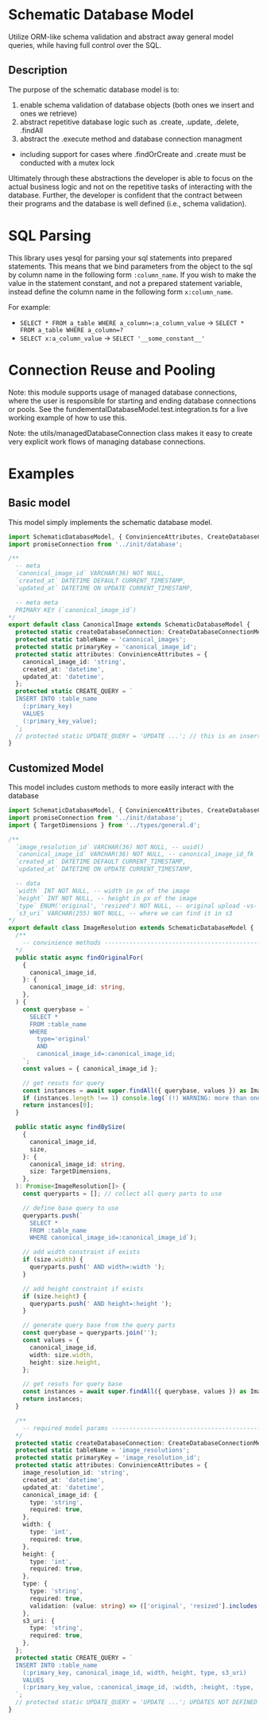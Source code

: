 
# Schematic Database Model
Utilize ORM-like schema validation and abstract away general model queries, while having full control over the SQL.

## Description

The purpose of the schematic database model is to:
1. enable schema validation of database objects (both ones we insert and ones we retrieve)
2. abstract repetitive database logic such as .create, .update, .delete, .findAll
3. abstract the .execute method and database connection managment
  - including support for cases where .findOrCreate and .create must be conducted with a mutex lock

Ultimately through these abstractions the developer is able to focus on the actual business logic and not on the repetitive tasks of interacting with the database. Further, the developer is confident that the contract between their programs and the database is well defined (i.e., schema validation).

# SQL Parsing
This library uses yesql for parsing your sql statements into prepared statements. This means that we bind parameters from the object to the sql by column name in the following form `:column_name`. If you wish to make the value in the statement constant, and not a prepared statement variable, instead define the column name in the following form `x:column_name`.

For example:
- `SELECT * FROM a_table WHERE a_column=:a_column_value` -> `SELECT * FROM a_table WHERE a_column=?`
- `SELECT x:a_column_value` -> `SELECT '__some_constant__'`

# Connection Reuse and Pooling
Note: this module supports usage of managed database connections, where the user is responsible for starting and ending database connections or pools. See the fundementalDatabaseModel.test.integration.ts for a live working example of how to use this.

Note: the utils/managedDatabaseConnection class makes it easy to create very explicit work flows of managing database connections.

# Examples

## Basic model
This model simply implements the schematic database model.

```ts
import SchematicDatabaseModel, { ConvinienceAttributes, CreateDatabaseConnectionMethod } from './_utils/schematicDatabaseModel'; // TODO - seperate into own module
import promiseConnection from '../init/database';

/**
  -- meta
  `canonical_image_id` VARCHAR(36) NOT NULL,
  `created_at` DATETIME DEFAULT CURRENT_TIMESTAMP,
  `updated_at` DATETIME ON UPDATE CURRENT_TIMESTAMP,

  -- meta meta
  PRIMARY KEY (`canonical_image_id`)
*/
export default class CanonicalImage extends SchematicDatabaseModel {
  protected static createDatabaseConnection: CreateDatabaseConnectionMethod = promiseConnection;
  protected static tableName = 'canonical_images';
  protected static primaryKey = 'canonical_image_id';
  protected static attributes: ConvinienceAttributes = {
    canonical_image_id: 'string',
    created_at: 'datetime',
    updated_at: 'datetime',
  };
  protected static CREATE_QUERY = `
  INSERT INTO :table_name
    (:primary_key)
    VALUES
    (:primary_key_value);
  `;
  // protected static UPDATE_QUERY = 'UPDATE ...'; // this is an insert only model, so we do not define this property.
}
```

## Customized Model
This model includes custom methods to more easily interact with the database
```ts
import SchematicDatabaseModel, { ConvinienceAttributes, CreateDatabaseConnectionMethod } from './_utils/schematicDatabaseModel'; // TODO - seperate into own module
import promiseConnection from '../init/database';
import { TargetDimensions } from '../types/general.d';

/**
  `image_resolution_id` VARCHAR(36) NOT NULL, -- uuid()
  `canonical_image_id` VARCHAR(36) NOT NULL, -- canonical_image_id_fk
  `created_at` DATETIME DEFAULT CURRENT_TIMESTAMP,
  `updated_at` DATETIME ON UPDATE CURRENT_TIMESTAMP,

  -- data
  `width` INT NOT NULL, -- width in px of the image
  `height` INT NOT NULL, -- height in px of the image
  `type` ENUM('original', 'resized') NOT NULL, -- original upload -vs- resized version
  `s3_uri` VARCHAR(255) NOT NULL, -- where we can find it in s3
*/
export default class ImageResolution extends SchematicDatabaseModel {
  /**
    -- convinience methods -------------------------------------------------
  */
  public static async findOriginalFor(
    {
      canonical_image_id,
    }: {
      canonical_image_id: string,
    },
  ) {
    const querybase = `
      SELECT *
      FROM :table_name
      WHERE
        type='original'
        AND
        canonical_image_id=:canonical_image_id;
    `;
    const values = { canonical_image_id };

    // get resuts for query
    const instances = await super.findAll({ querybase, values }) as ImageResolution[];
    if (instances.length !== 1) console.log(`(!) WARNING: more than one original image resolution found for canonical image id ${canonical_image_id}`); // this should not occur
    return instances[0];
  }

  public static async findBySize(
    {
      canonical_image_id,
      size,
    }: {
      canonical_image_id: string,
      size: TargetDimensions,
    },
  ): Promise<ImageResolution[]> {
    const queryparts = []; // collect all query parts to use

    // define base query to use
    queryparts.push(`
      SELECT *
      FROM :table_name
      WHERE canonical_image_id=:canonical_image_id`);

    // add width constraint if exists
    if (size.width) {
      queryparts.push(' AND width=:width ');
    }

    // add height constraint if exists
    if (size.height) {
      queryparts.push(' AND height=:height ');
    }

    // generate query base from the query parts
    const querybase = queryparts.join('');
    const values = {
      canonical_image_id,
      width: size.width,
      height: size.height,
    };

    // get resuts for query base
    const instances = await super.findAll({ querybase, values }) as ImageResolution[];
    return instances;
  }

  /**
    -- required model params -----------------------------------------------
  */
  protected static createDatabaseConnection: CreateDatabaseConnectionMethod = promiseConnection;
  protected static tableName = 'image_resolutions';
  protected static primaryKey = 'image_resolution_id';
  protected static attributes: ConvinienceAttributes = {
    image_resolution_id: 'string',
    created_at: 'datetime',
    updated_at: 'datetime',
    canonical_image_id: {
      type: 'string',
      required: true,
    },
    width: {
      type: 'int',
      required: true,
    },
    height: {
      type: 'int',
      required: true,
    },
    type: {
      type: 'string',
      required: true,
      validation: (value: string) => (['original', 'resized'].includes(value)) ? [] : ['image type is not original or resized.'],
    },
    s3_uri: {
      type: 'string',
      required: true,
    },
  };
  protected static CREATE_QUERY = `
  INSERT INTO :table_name
    (:primary_key, canonical_image_id, width, height, type, s3_uri)
    VALUES
    (:primary_key_value, :canonical_image_id, :width, :height, :type, :s3_uri);
  `;
  // protected static UPDATE_QUERY = 'UPDATE ...'; UPDATES NOT DEFINED YET
}
```
